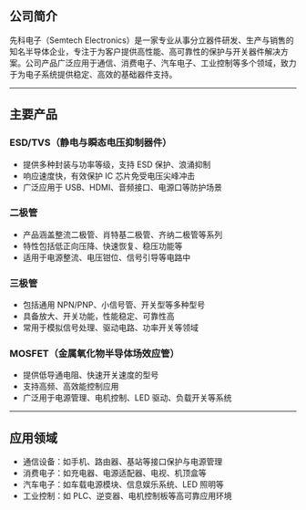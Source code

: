 ## 公司简介  
先科电子（Semtech Electronics）是一家专业从事分立器件研发、生产与销售的知名半导体企业，专注于为客户提供高性能、高可靠性的保护与开关器件解决方案。公司产品广泛应用于通信、消费电子、汽车电子、工业控制等多个领域，致力于为电子系统提供稳定、高效的基础器件支持。

---

## 主要产品

### ESD/TVS（静电与瞬态电压抑制器件）  
- 提供多种封装与功率等级，支持 ESD 保护、浪涌抑制  
- 响应速度快，有效保护 IC 芯片免受电压尖峰冲击  
- 广泛应用于 USB、HDMI、音频接口、电源口等防护场景  

### 二极管  
- 产品涵盖整流二极管、肖特基二极管、齐纳二极管等系列  
- 特性包括低正向压降、快速恢复、稳压功能等  
- 适用于电源整流、电压钳位、信号引导等电路中  

### 三极管  
- 包括通用 NPN/PNP、小信号管、开关型等多种型号  
- 具备放大、开关功能，性能稳定、可靠性高  
- 常用于模拟信号处理、驱动电路、功率开关等领域  

### MOSFET（金属氧化物半导体场效应管）  
- 提供低导通电阻、快速开关速度的型号  
- 支持高频、高效能控制应用  
- 广泛用于电源管理、电机控制、LED 驱动、负载开关等系统  

---

## 应用领域  
- 通信设备：如手机、路由器、基站等接口保护与电源管理  
- 消费电子：如充电器、电源适配器、电视、机顶盒等  
- 汽车电子：如车载电源模块、信息娱乐系统、LED 照明等  
- 工业控制：如 PLC、逆变器、电机控制板等高可靠应用环境  
